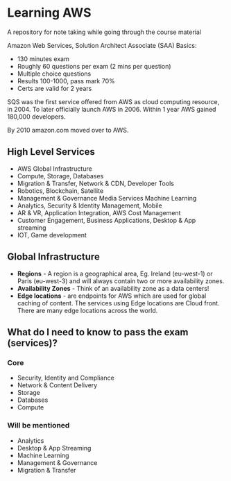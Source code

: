 # Learning AWS 
A repository for note taking while going through the course material

Amazon Web Services, Solution Architect Associate (SAA) Basics:

* 130 minutes exam
* Roughly 60 questions per exam (2 mins per question)
* Multiple choice questions
* Results 100-1000, pass mark 70%
* Certs are valid for 2 years

SQS was the first service offered from AWS as cloud computing resource, in 2004. To later officially launch AWS in 2006. Within 1 year AWS gained 180,000 developers.

By 2010 amazon.com moved over to AWS.

## High Level Services

* AWS Global Infrastructure
* Compute, Storage, Databases
* Migration & Transfer, Network & CDN, Developer Tools
* Robotics, Blockchain, Satellite
* Management & Governance	Media Services		Machine Learning
* Analytics, Security & Identity Management, Mobile
* AR & VR, Application Integration, AWS Cost Management
* Customer Engagement, Business Applications, Desktop & App streaming
* IOT, Game development

## Global Infrastructure

* **Regions** - A region is a geographical area, Eg. Ireland (eu-west-1) or Paris (eu-west-3) and will always contain two or more availability zones.
* **Availability Zones** - Think of an availability zone as a data centers!
* **Edge locations** -  are endpoints for AWS which are used for global caching of content. The services using Edge locations are Cloud front. There are many edge locations across the world.

## What do I need to know to pass the exam (services)?

### Core

* Security, Identity and Compliance
* Network & Content Delivery
* Storage
* Databases
* Compute

### Will be mentioned

* Analytics
* Desktop & App Streaming
* Machine Learning
* Management & Governance
* Migration & Transfer
